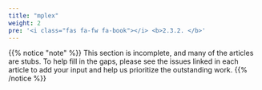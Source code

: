 ```yaml
---
title: "mplex"
weight: 2
pre: '<i class="fas fa-fw fa-book"></i> <b>2.3.2. </b>'
---
```


{{% notice "note" %}}
This section is incomplete, and many of the articles are stubs. To help fill in
the gaps, please see the issues linked in each article to add your input and
help us prioritize the outstanding work.
{{% /notice %}}
